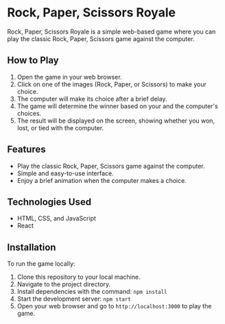# Rock, Paper, Scissors Royale

Rock, Paper, Scissors Royale is a simple web-based game where you can play the classic Rock, Paper, Scissors game against the computer.

## How to Play

1. Open the game in your web browser.
2. Click on one of the images (Rock, Paper, or Scissors) to make your choice.
3. The computer will make its choice after a brief delay.
4. The game will determine the winner based on your and the computer's choices.
5. The result will be displayed on the screen, showing whether you won, lost, or tied with the computer.

## Features

- Play the classic Rock, Paper, Scissors game against the computer.
- Simple and easy-to-use interface.
- Enjoy a brief animation when the computer makes a choice.

## Technologies Used

- HTML, CSS, and JavaScript
- React

## Installation

To run the game locally:

1. Clone this repository to your local machine.
2. Navigate to the project directory.
3. Install dependencies with the command: `npm install`
4. Start the development server: `npm start`
5. Open your web browser and go to `http://localhost:3000` to play the game.


